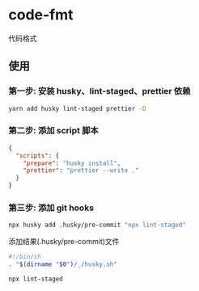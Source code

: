 # code-fmt

代码格式

## 使用

### 第一步: 安装 husky、lint-staged、prettier 依赖

```sh
yarn add husky lint-staged prettier -D
```

### 第二步: 添加 script 脚本

```json
{
  "scripts": {
    "prepare": "husky install",
    "prettier": "prettier --write ."
  }
}
```

### 第三步: 添加 git hooks

```sh
npx husky add .husky/pre-commit "npx lint-staged"
```

添加结果(.husky/pre-commit)文件

```sh
#!/bin/sh
. "$(dirname "$0")/_/husky.sh"

npx lint-staged
```
